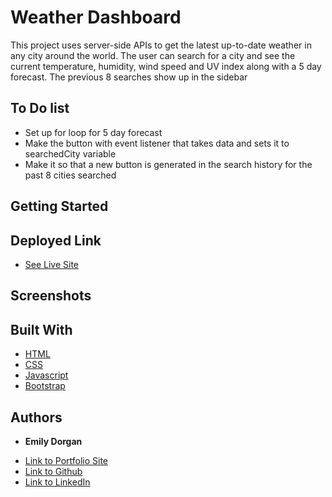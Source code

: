 # Weather Dashboard

This project uses server-side APIs to get the latest up-to-date weather in any city around the world. The user can search for a city and see the current temperature, humidity, wind speed and UV index along with a 5 day forecast. The previous 8 searches show up in the sidebar 

## To Do list

* Set up for loop for 5 day forecast
* Make the button with event listener that takes data and sets it to searchedCity variable
* Make it so that a new button is generated in the search history for the past 8 cities searched

## Getting Started



## Deployed Link

* [See Live Site](https://emdorgan.github.io/weather-planner/)

## Screenshots



## Built With

* [HTML](https://developer.mozilla.org/en-US/docs/Web/HTML)
* [CSS](https://developer.mozilla.org/en-US/docs/Web/CSS)
* [Javascript](https://developer.mozilla.org/en-US/docs/Web/JavaScript)
* [Bootstrap](https://getbootstrap.com/)


## Authors

* **Emily Dorgan** 

- [Link to Portfolio Site](https://emdorgan.github.io/portfolio/)
- [Link to Github](https://github.com/emdorgan)
- [Link to LinkedIn](https://www.linkedin.com/in/emily-dorgan/)
